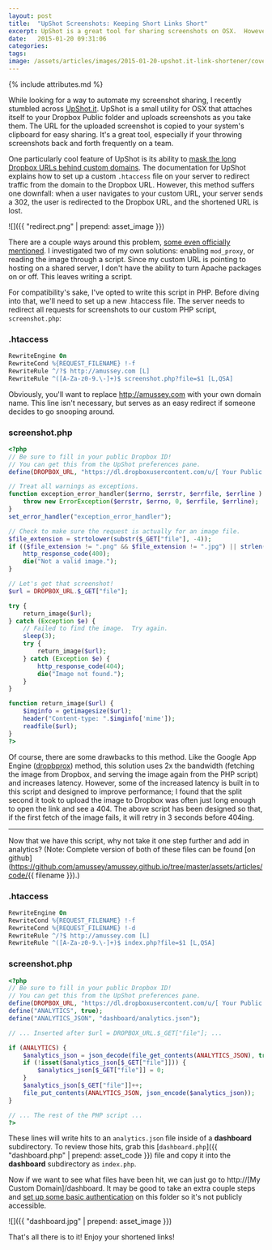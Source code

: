 ```yaml
---
layout: post
title:  "UpShot Screenshots: Keeping Short Links Short"
excerpt: UpShot is a great tool for sharing screenshots on OSX.  However, the generated short links fall back to being long, unwieldy Dropbox links after being opened.  Here's a PHP script to fix that. 
date:   2015-01-20 09:31:06
categories: 
tags:  
image: /assets/articles/images/2015-01-20-upshot.it-link-shortener/cover.jpg
---
```

{% include attributes.md %}

While looking for a way to automate my screenshot sharing, I recently stumbled across [UpShot.it][UpShot.it].  UpShot is a small utility for OSX that attaches itself to your Dropbox Public folder and uploads screenshots as you take them.  The URL for the uploaded screenshot is copied to your system's clipboard for easy sharing.  It's a great tool, especially if your throwing screenshots back and forth frequently on a team.

One particularly cool feature of UpShot is its ability to [mask the long Dropbox URLs behind custom domains](http://fredericiana.com/2012/12/13/upshot-1.0/).  The documentation for UpShot explains how to set up a custom `.htaccess` file on your server to redirect traffic from the domain to the Dropbox URL.  However, this method suffers one downfall:  when a user navigates to your custom URL, your server sends a 302, the user is redirected to the Dropbox URL, and the shortened URL is lost.

![]({{ "redirect.png" | prepend: asset_image }})

There are a couple ways around this problem, [some even officially mentioned](http://fredericiana.com/2012/12/09/custom-domain-with-dropbox/).  I investigated two of my own solutions: enabling `mod_proxy`, or reading the image through a script.  Since my custom URL is pointing to hosting on a shared server, I don't have the ability to turn Apache packages on or off.  This leaves writing a script.

For compatibility's sake, I've opted to write this script in PHP.  Before diving into that, we'll need to set up a new .htaccess file.  The server needs to redirect all requests for screenshots to our custom PHP script, `screenshot.php`:

### .htaccess
```apache
RewriteEngine On
RewriteCond %{REQUEST_FILENAME} !-f
RewriteRule ^/?$ http://amussey.com [L]
RewriteRule ^([A-Za-z0-9.\-]+)$ screenshot.php?file=$1 [L,QSA]
```

Obviously, you'll want to replace http://amussey.com with your own domain name.  This line isn't necessary, but serves as an easy redirect if someone decides to go snooping around.


### screenshot.php
```php
<?php
// Be sure to fill in your public Dropbox ID!
// You can get this from the UpShot preferences pane.
define(DROPBOX_URL, "https://dl.dropboxusercontent.com/u/[ Your Public Dropbox ID ]/Screenshots/");

// Treat all warnings as exceptions.
function exception_error_handler($errno, $errstr, $errfile, $errline ) {
    throw new ErrorException($errstr, $errno, 0, $errfile, $errline);
}
set_error_handler("exception_error_handler");

// Check to make sure the request is actually for an image file.
$file_extension = strtolower(substr($_GET["file"], -4));
if (($file_extension != ".png" && $file_extension != ".jpg") || strlen($_GET["file"]) != 8) {
    http_response_code(400);
    die("Not a valid image.");
}

// Let's get that screenshot!
$url = DROPBOX_URL.$_GET["file"];

try {
    return_image($url);
} catch (Exception $e) {
    // Failed to find the image.  Try again.
    sleep(3);
    try {
        return_image($url);
    } catch (Exception $e) {
        http_response_code(404);
        die("Image not found.");
    }
}

function return_image($url) {
    $imginfo = getimagesize($url);
    header("Content-type: ".$imginfo['mime']);
    readfile($url);
}
?>
```

Of course, there are some drawbacks to this method.  Like the Google App Engine ([dropbprox](http://code.google.com/p/dropbprox/)) method, this solution uses 2x the bandwidth (fetching the image from Dropbox, and serving the image again from the PHP script) and increases latency.  However, some of the increased latency is built in to this script and designed to improve performance;  I found that the split second it took to upload the image to Dropbox was often just long enough to open the link and see a 404.  The above script has been designed so that, if the first fetch of the image fails, it will retry in 3 seconds before 404ing.

---

Now that we have this script, why not take it one step further and add in analytics?  (Note: Complete version of both of these files can be found [on github](https://github.com/amussey/amussey.github.io/tree/master/assets/articles/code/{{ filename }}).)

### .htaccess
```apache
RewriteEngine On
RewriteCond %{REQUEST_FILENAME} !-f
RewriteCond %{REQUEST_FILENAME} !-d
RewriteRule ^/?$ http://amussey.com [L]
RewriteRule ^([A-Za-z0-9.\-]+)$ index.php?file=$1 [L,QSA]
```

### screenshot.php
```php
<?php
// Be sure to fill in your public Dropbox ID!
// You can get this from the UpShot preferences pane.
define(DROPBOX_URL, "https://dl.dropboxusercontent.com/u/[ Your Public Dropbox ID ]/Screenshots/");
define("ANALYTICS", true);
define("ANALYTICS_JSON", "dashboard/analytics.json");

// ... Inserted after $url = DROPBOX_URL.$_GET["file"]; ...

if (ANALYTICS) {
    $analytics_json = json_decode(file_get_contents(ANALYTICS_JSON), true);
    if (!isset($analytics_json[$_GET["file"]])) {
        $analytics_json[$_GET["file"]] = 0;
    }
    $analytics_json[$_GET["file"]]++;
    file_put_contents(ANALYTICS_JSON, json_encode($analytics_json));
}

// ... The rest of the PHP script ...
?>
```

These lines will write hits to an `analytics.json` file inside of a **dashboard** subdirectory.  To review those hits, grab this [`dashboard.php`]({{ "dashboard.php" | prepend: asset_code }}) file and copy it into the **dashboard** subdirectory as `index.php`.

Now if we want to see what files have been hit, we can just go to http://[My Custom Domain]/dashboard.  It may be good to take an extra couple steps and [set up some basic authentication](http://httpd.apache.org/docs/2.2/programs/htpasswd.html) on this folder so it's not publicly accessible.

![]({{ "dashboard.jpg" | prepend: asset_image }})

That's all there is to it!  Enjoy your shortened links!


[Upshot.it]: http://upshot.it
